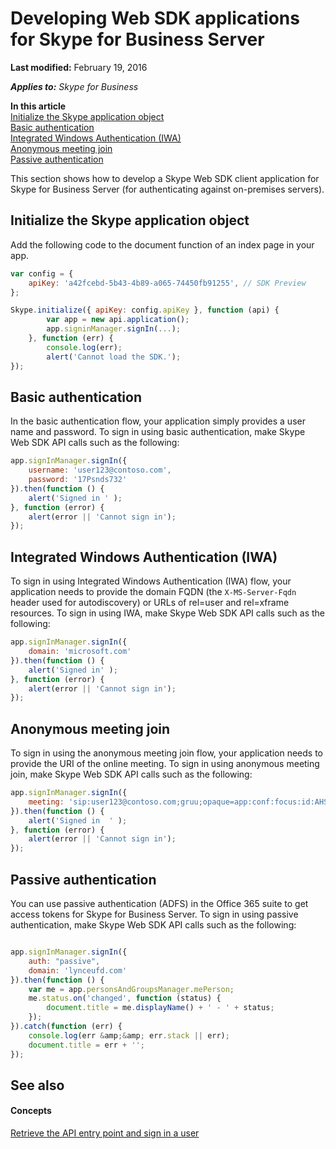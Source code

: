 
# Developing Web SDK applications for Skype for Business Server

 **Last modified:** February 19, 2016

 _**Applies to:** Skype for Business_

 **In this article**<br/>
[Initialize the Skype application object](#sectionSection0)<br/>
[Basic authentication](#sectionSection1)<br/>
[Integrated Windows Authentication (IWA)](#sectionSection2)<br/>
[Anonymous meeting join](#sectionSection3)<br/>
[Passive authentication](#sectionSection4)


This section shows how to develop a Skype Web SDK client application for Skype for Business Server (for authenticating against on-premises servers).

## Initialize the Skype application object
<a name="sectionSection0"> </a>

Add the following code to the document function of an index page in your app.


```js
var config = {
    apiKey: 'a42fcebd-5b43-4b89-a065-74450fb91255', // SDK Preview
};

Skype.initialize({ apiKey: config.apiKey }, function (api) {
        var app = new api.application();
        app.signinManager.signIn(...);
    }, function (err) {
        console.log(err);
        alert('Cannot load the SDK.');
});
```


## Basic authentication
<a name="sectionSection1"> </a>

In the basic authentication flow, your application simply provides a user name and password. To sign in using basic authentication, make Skype Web SDK API calls such as the following:


```js
app.signInManager.signIn({
    username: 'user123@contoso.com',
    password: '17Psnds732'
}).then(function () {
    alert('Signed in ' );
}, function (error) {
    alert(error || 'Cannot sign in');
});
```


## Integrated Windows Authentication (IWA)
<a name="sectionSection2"> </a>

To sign in using Integrated Windows Authentication (IWA) flow, your application needs to provide the domain FQDN (the  `X-MS-Server-Fqdn` header used for autodiscovery) or URLs of rel=user and rel=xframe resources. To sign in using IWA, make Skype Web SDK API calls such as the following:


```js
app.signInManager.signIn({
    domain: 'microsoft.com'
}).then(function () {
    alert('Signed in' );
}, function (error) {
    alert(error || 'Cannot sign in');
});
```


## Anonymous meeting join
<a name="sectionSection3"> </a>

To sign in using the anonymous meeting join flow, your application needs to provide the URI of the online meeting. To sign in using anonymous meeting join, make Skype Web SDK API calls such as the following:


```js
app.signInManager.signIn({
    meeting: 'sip:user123@contoso.com;gruu;opaque=app:conf:focus:id:AHSJDNA'
}).then(function () {
    alert('Signed in  ' );
}, function (error) {
    alert(error || 'Cannot sign in');
});
```


## Passive authentication
<a name="sectionSection4"> </a>

You can use passive authentication (ADFS) in the Office 365 suite to get access tokens for Skype for Business Server. To sign in using passive authentication, make Skype Web SDK API calls such as the following:


```js

app.signInManager.signIn({
    auth: "passive",
    domain: 'lynceufd.com'
}).then(function () {
    var me = app.personsAndGroupsManager.mePerson;
    me.status.on('changed', function (status) {
        document.title = me.displayName() + ' - ' + status;
    });
}).catch(function (err) {
    console.log(err &amp;&amp; err.stack || err);
    document.title = err + '';
});

```


## See also
<a name="sectionSection4"> </a>


#### Concepts


[Retrieve the API entry point and sign in a user]( /GetAPIEntrySignIn.md)
